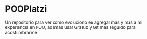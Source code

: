 # POOPlatzi
Un repositorio para ver como evoluciono en agregar mas y mas a mi experiencia en POO, ademas usar GitHub y Git mas seguido para acostumbrarme
